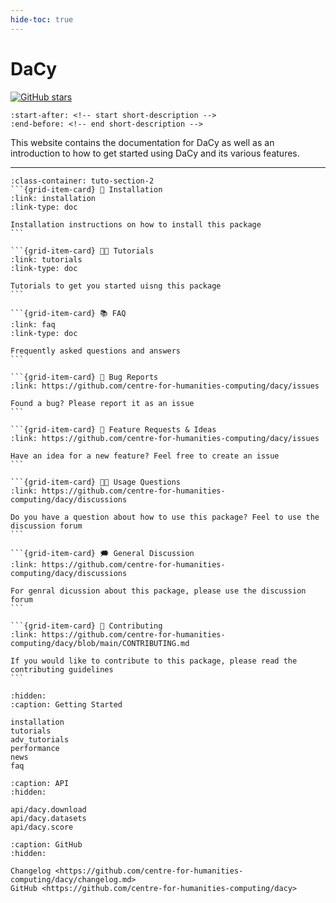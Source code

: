 ```yaml
---
hide-toc: true
---
```


# DaCy

[![GitHub stars](https://img.shields.io/github/stars/centre-for-humanities-computing/dacy.svg?style=social&label=Star&maxAge=2592000)](
    https://github.com/centre-for-humanities-computing/DaCy)



```{include} ../README.md
:start-after: <!-- start short-description -->
:end-before: <!-- end short-description -->
```

This website contains the documentation for DaCy as well as an introduction to how to
get started using DaCy and its various features.


---

````{grid} 1 1 2 2
:class-container: tuto-section-2
```{grid-item-card} 🔧 Installation
:link: installation
:link-type: doc

Installation instructions on how to install this package
```

```{grid-item-card} 👩‍💻 Tutorials
:link: tutorials
:link-type: doc

Tutorials to get you started uisng this package
```

```{grid-item-card} 📚 FAQ
:link: faq
:link-type: doc

Frequently asked questions and answers
```

```{grid-item-card} 🚨 Bug Reports
:link: https://github.com/centre-for-humanities-computing/dacy/issues

Found a bug? Please report it as an issue
```

```{grid-item-card} 🎁 Feature Requests & Ideas
:link: https://github.com/centre-for-humanities-computing/dacy/issues

Have an idea for a new feature? Feel free to create an issue 
```

```{grid-item-card} 👩‍💻 Usage Questions
:link: https://github.com/centre-for-humanities-computing/dacy/discussions

Do you have a question about how to use this package? Feel to use the discussion forum
```

```{grid-item-card} 🗯 General Discussion
:link: https://github.com/centre-for-humanities-computing/dacy/discussions

For genral dicussion about this package, please use the discussion forum
```

```{grid-item-card} 📝 Contributing
:link: https://github.com/centre-for-humanities-computing/dacy/blob/main/CONTRIBUTING.md

If you would like to contribute to this package, please read the contributing guidelines
```
````


```{toctree}
:hidden:
:caption: Getting Started

installation
tutorials
adv_tutorials
performance
news
faq
```


```{toctree}
:caption: API
:hidden:

api/dacy.download
api/dacy.datasets
api/dacy.score
```

```{toctree}
:caption: GitHub
:hidden:

Changelog <https://github.com/centre-for-humanities-computing/dacy/changelog.md>
GitHub <https://github.com/centre-for-humanities-computing/dacy>
```

